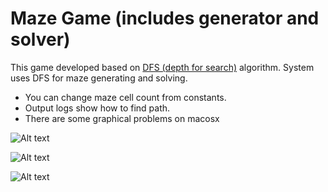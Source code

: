 # Maze Game (includes generator and solver)
This game developed based on [DFS (depth for search)](https://en.wikipedia.org/wiki/Depth-first_search) algorithm. System uses
DFS for maze generating and solving.

* You can change maze cell count from constants.
* Output logs show how to find path.
* There are some graphical problems on macosx

 
![Alt text](https://github.com/kemalbayindir/MazeUp/tree/master/screenshots/s1.png?raw=true "First screen")

![Alt text](https://github.com/kemalbayindir/MazeUp/tree/master/screenshots/s2.png?raw=true "Self solving screen")

![Alt text](https://github.com/kemalbayindir/MazeUp/tree/master/screenshots/s3.png?raw=true "Path found screen")


